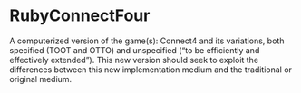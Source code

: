 # RubyConnectFour
A computerized version of the game(s): Connect4 and its variations, both specified (TOOT and OTTO) and unspecified (“to be efficiently and effectively extended”). This new version should seek to exploit the differences between this new implementation medium and the traditional or original medium.
